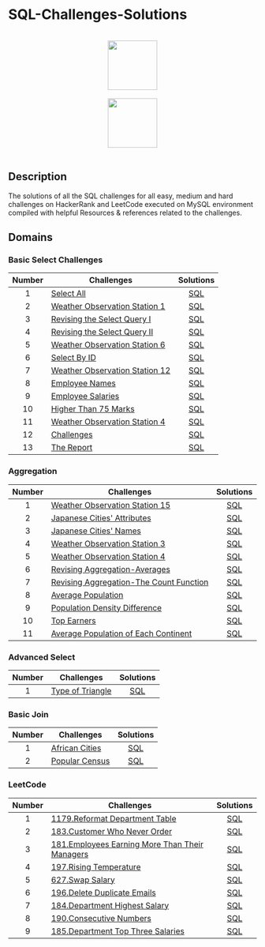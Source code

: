# SQL-Challenges-Solutions


<p align="center">  
	<br>
	<a href="https://www.hackerrank.com/profile/sangdyjjang">
        <img height=100 src="https://hrcdn.net/community-frontend/assets/brand/logo-new-white-green-a5cb16e0ae.svg"> 
    </a>
    <br>
    <br>
    <a href="https://leetcode.com/u/duchae/"> <img height=100 src="https://upload.wikimedia.org/wikipedia/commons/1/19/LeetCode_logo_black.png"> </a> <br> <br>
</p>

## Description
The solutions of all the SQL challenges for all easy, medium and hard challenges on HackerRank and LeetCode executed on MySQL environment compiled with helpful Resources & references related to the challenges.


## Domains

### Basic Select Challenges

| Number | Challenges                                                                                                     |                           Solutions                           |
| :----: | -------------------------------------------------------------------------------------------------------------- | :-----------------------------------------------------------: |
|   1    | [Select All](https://www.hackerrank.com/challenges/select-all-sql/problem)                                     |              [SQL](Basic%20Select/Select-All.md)              |
|   2    | [Weather Observation Station 1](https://www.hackerrank.com/challenges/weather-observation-station-1/problem)   | [SQL](Basic%20Select/Weather%20Observation%20Station%201.md)  |
|   3    | [Revising the Select Query I](https://www.hackerrank.com/challenges/revising-the-select-query/problem)         | [SQL](Basic%20Select/Revising%20The%20Select%20Query%20I.md)  |
|   4    | [Revising the Select Query II](https://www.hackerrank.com/challenges/revising-the-select-query-2/problem)      | [SQL](Basic%20Select/Revising%20The%20Select%20Query%20II.md) |
|   5    | [Weather Observation Station 6](https://www.hackerrank.com/challenges/weather-observation-station-6/problem)   | [SQL](Basic%20Select/Weather%20Observation%20Station%206.md)  |
|   6    | [Select By ID](https://www.hackerrank.com/challenges/select-by-id/problem)                                     |           [SQL](Basic%20Select/Select%20By%20ID.md)           |
|   7    | [Weather Observation Station 12](https://www.hackerrank.com/challenges/weather-observation-station-12/problem) | [SQL](Basic%20Select/Weather%20Observation%20Station%2012.md) |
|   8    | [Employee Names](https://www.hackerrank.com/challenges/name-of-employees/problem)                              |           [SQL](Basic%20Select/Employee%20Names.md)           |
|   9    | [Employee Salaries](https://www.hackerrank.com/challenges/salary-of-employees/problem)                         |         [SQL](Basic%20Select/Employee%20Salaries.md)          |
|   10   | [Higher Than 75 Marks](https://www.hackerrank.com/challenges/more-than-75-marks/problem)                       |      [SQL](Basic%20Select/Higher%20Than%2075%20Marks.md)      |
|   11   | [Weather Observation Station 4](https://www.hackerrank.com/challenges/weather-observation-station-4/)          | [SQL](Basic%20Select/Weather%20Observation%20Station%204.md)  |
|   12   | [Challenges](https://www.hackerrank.com/challenges/challenges/problem?isFullScreen=true)                       |               [SQL](Basic%20Join/Challenges.md)               |
|   13   | [The Report](https://www.hackerrank.com/challenges/the-report/problem?isFullScreen=true)                       |              [SQL](Basic%20Join/The%20Report.md)              |

### Aggregation

| Number | Challenges                                                                                                                        |                              Solutions                              |
| :----: | --------------------------------------------------------------------------------------------------------------------------------- | :-----------------------------------------------------------------: |
|   1    | [Weather Observation Station 15](https://www.hackerrank.com/challenges/weather-observation-station-15/problem)                    |     [SQL](Aggregation/Weather%20Observation%20Station%2015.md)      |
|   2    | [Japanese Cities' Attributes](https://www.hackerrank.com/challenges/japanese-cities-attributes/problem)                           |        [SQL](Aggregation/Japanese%20Cities'%20Attributes.md)        |
|   3    | [Japanese Cities' Names](https://www.hackerrank.com/challenges/japanese-cities-name/problem)                                      |          [SQL](Aggregation/Japanese%20Cities'%20Names.md)           |
|   4    | [Weather Observation Station 3](https://www.hackerrank.com/challenges/weather-observation-station-3/problem)                      |      [SQL](Aggregation/Weather%20Observation%20Station%203.md)      |
|   5    | [Weather Observation Station 4](https://www.hackerrank.com/challenges/weather-observation-station-4/problem)                      |      [SQL](Aggregation/Weather%20Observation%20Station%204.md)      |
|   6    | [Revising Aggregation-Averages](https://www.hackerrank.com/challenges/revising-aggregations-the-average-function/problem)         |        [SQL](Aggregation/Revising%20Aggregation-Averages.md)        |
|   7    | [Revising Aggregation-The Count Function](https://www.hackerrank.com/challenges/revising-aggregations-the-count-function/problem) | [SQL](Aggregation/Revising%20Aggregation-The%20Count%20Function.md) |
|   8    | [Average Population](https://www.hackerrank.com/challenges/average-population/problem)                                            |             [SQL](Aggregation/Average%20Population.md)              |
|   9    | [Population Density Difference](https://www.hackerrank.com/challenges/population-density-difference/problem)                      |        [SQL](Aggregation/Popular%20Density%20Difference.md)         |
|   10   | [Top Earners](https://www.hackerrank.com/challenges/earnings-of-employees/problem)                                                |                 [SQL](Aggregation/Top%20Earners.md)                 |
|   11   | [Average Population of Each Continent](https://www.hackerrank.com/challenges/average-population-of-each-continent/problem)        | [SQL](Aggregation/Average%20Population%20of%20Each%20Continent.md)  |

### Advanced Select
| Number | Challenges                                                                              |                    Solutions                     |
| :----: | --------------------------------------------------------------------------------------- | :----------------------------------------------: |
|   1    | [Type of Triangle](https://www.hackerrank.com/challenges/what-type-of-triangle/problem) | [SQL](Advanced%20Select/Type%20of%20Triangle.md) |

### Basic Join

| Number | Challenges                                                                       |                Solutions                |
| :----: | -------------------------------------------------------------------------------- | :-------------------------------------: |
|   1    | [African Cities](https://www.hackerrank.com/challenges/african-cities/problem)   | [SQL](Basic%20Join/African%20Cities.md) |
|   2    | [Popular Census](https://www.hackerrank.com/challenges/asian-population/problem) | [SQL](Basic%20Join/Popular%20Census.md) |


### LeetCode

| Number | Challenges                                                                                                                              |                                Solutions                                |
| :----: | --------------------------------------------------------------------------------------------------------------------------------------- | :---------------------------------------------------------------------: |
|   1    | [1179.Reformat Department Table](https://leetcode.com/problems/reformat-department-table/description/)                                  |            [SQL](LeetCode/Reformat%20Department%20Table.md)             |
|   2    | [183.Customer Who Never Order](https://leetcode.com/problems/customers-who-never-order/description/)                                    |            [SQL](LeetCode/Customer%20Who%20Never%20Order.md)            |
|   3    | [181.Employees Earning More Than Their Managers](https://leetcode.com/problems/employees-earning-more-than-their-managers/description/) | [SQL](LeetCode/Employees%20Earning%20More%20Than%20Their%20Managers.md) |
|   4    | [197.Rising Temperature](https://leetcode.com/problems/rising-temperature/description/)                                                 |                 [SQL](LeetCode/Rising%20Temperature.md)                 |
|   5    | [627.Swap Salary](https://leetcode.com/problems/swap-salary/description/)                                                               |                    [SQL](LeetCode/Swap%20Salary.md)                     |
|   6    | [196.Delete Duplicate Emails](https://leetcode.com/problems/delete-duplicate-emails/description/)                                       |             [SQL](LeetCode/Delete%20Duplicate%20Emails.md)              |
|   7    | [184.Department Highest Salary](https://leetcode.com/problems/department-highest-salary/description/)                                   |            [SQL](LeetCode/Department%20Highest%20Salary.md)             |
|   8    | [190.Consecutive Numbers](https://leetcode.com/problems/consecutive-numbers/description/)                                               |                [SQL](LeetCode/Consecutive%20Numbers.md)                 |
|   9    | [185.Department Top Three Salaries](https://leetcode.com/problems/department-top-three-salaries/description/)                           |         [SQL](LeetCode/Department%20Top%20Three%20Salaries.md)          |
